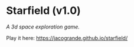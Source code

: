 # Starfield (v1.0)
*A 3d space exploration game.*

Play it here: https://jacogrande.github.io/starfield/
